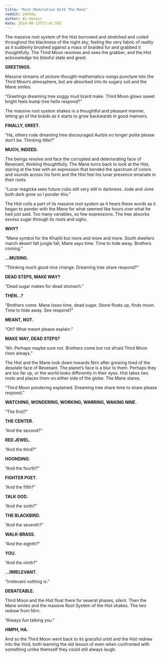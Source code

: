 ```yaml
---
title: "Root Meditation With The Mane"
reddit: 2dnh6w
author: Al-Hatoor
date: 2014-08-15T17:41:59Z
---
```


The massive root system of the Hist burrowed and stretched and coiled throughout the blackness of the night sky, feeling the very fabric of reality as it suddenly brushed against a mass of braided fur and grabbed it thoughtfully. The Third Moon revolves and sees the grabber, and the Hist acknowledge his blissful state and greet.

**GREETINGS.**

Massive streams of picture-thought-mathematics-songs puncture into the Third Moon’s atmosphere, but are absorbed into its sugary soil and the Mane smiles.

“Greetings dreaming tree soggy mud lizard make. Third Moon glows sweet bright feels bump tree hello respond?”

The massive root system shakes in a thoughtful and pleasant manner, letting go of the braids as it starts to grow backwards in good manners.

**FINALLY, GREET.**

“Ha, others rude dreaming tree discouraged Aurbis no longer polite please don’t be. Thinking little?”

**MUCH, INDEED.**

The beings revolve and face the corrupted and deteriorating face of Revenant, thinking thoughtfully. The Mane turns back to look at the Hist, staring at the tree with an expression that bended the spectrum of colors and sounds across his form and the Hist feel his lunar presence emanate in their roots.

“Lunar magicka sees future cubs still very still in darkness. Jode and Jone both dark gone so I ponder this.”

The Hist coils a part of its massive root system as it hears these words as it began to ponder with the Mane for what seemed like hours over what he had just said. Too many variables, so few expressions. The tree absorbs excess sugar through its roots and sighs.

**WHY?**

“Mane symbol for the Khajiiti but more and more and more. South dwellers march desert fall jungle fall, Mane says time. Time to hide away. Brothers coming.”

**…MUSING.**

“Thinking much good nice change. Dreaming tree share respond?”

**DEAD STEPS, MAKE WAY?**

“Dead sugar makes for dead stomach.”

**THEN…?**

“Brothers come. Mane loses time, dead sugar. Stone floats up, finds moon. Time to hide away. See respond?”

**MEANT, NOT.**

“Oh? What meant please explain.”

**MAKE WAY, DEAD STEPS?**

“Ah. Perhaps maybe sure not. Brothers come but not afraid Third Moon rises always.”

The Hist and the Mane look down towards Nirn after growing tired of the desolate face of Revenant. The planet’s face is a blur to them. Perhaps they are too far up, or the world looks differently in their eyes. Hist takes two roots and places them on either side of the globe. The Mane stares.

“Third Moon pondering explained. Dreaming tree share time to share please respond.”

**WATCHING, WONDERING, WORKING, WARRING, WAKING NINE.**

“The first?”

**THE CENTER.**

“And the second?”

**RED JEWEL.**

“And the third?”

**HOONDING.**

“And the fourth?”

**FIGHTER POET.**

“And the fifth?”

**TALK GOD.**

“And the sixth?”

**THE BLACKBIRD.**

“And the seventh?”

**WALK-BRASS.**

“And the eighth?”

**YOU.**

“And the ninth?”

**…IRRELEVANT.**

“Irrelevant nothing is.”

**DEBATEABLE.**

Third Moon and the Hist float there for several phases, silent. Then the Mane smiles and the massive Root System of the Hist shakes. The two redraw from Nirn.

“Always fun talking you.”

**HMPH, HA.**

And so the Third Moon went back to its graceful orbit and the Hist redrew into the Void, both learning the old lesson of even when confronted with something unlike themself they could still always laugh.
